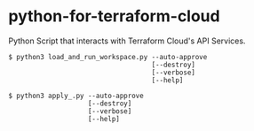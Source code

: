 # python-for-terraform-cloud
Python Script that interacts with Terraform Cloud's API Services.

```
$ python3 load_and_run_workspace.py --auto-approve
                                    [--destroy]
                                    [--verbose]
                                    [--help]
```

```
$ python3 apply_.py --auto-approve
                    [--destroy]
                    [--verbose]
                    [--help]
```
